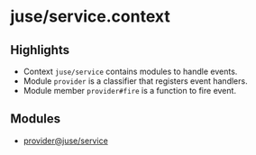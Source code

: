 # juse/service.context

## Highlights

* Context `juse/service` contains modules to handle events.
* Module `provider` is a classifier that registers event handlers.
* Module member `provider#fire` is a function to fire event.

## Modules

* [provider@juse/service](../juse/service/provider)
